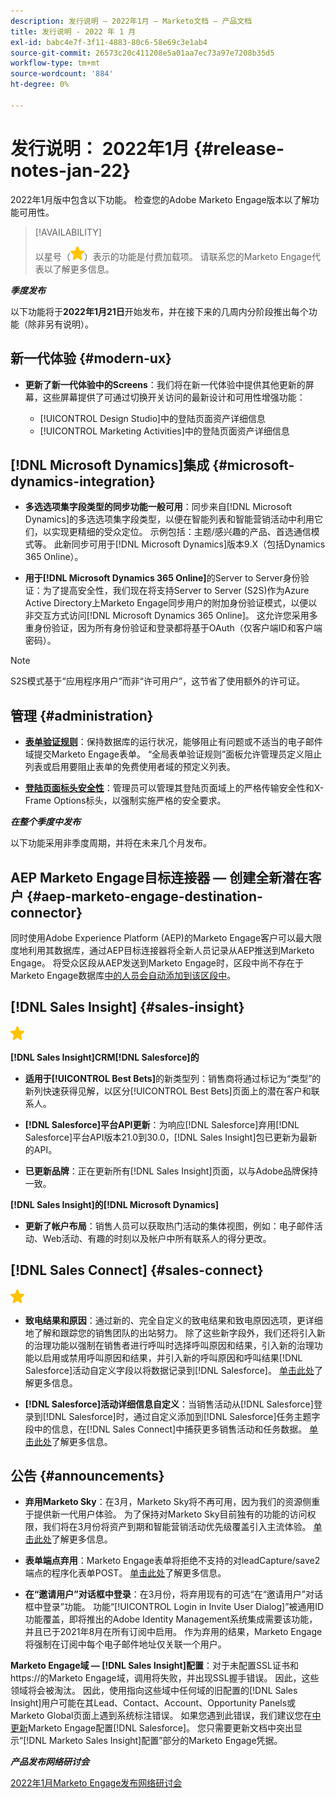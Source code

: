 ```yaml
---
description: 发行说明 — 2022年1月 — Marketo文档 — 产品文档
title: 发行说明 - 2022 年 1 月
exl-id: babc4e7f-3f11-4883-80c6-58e69c3e1ab4
source-git-commit: 26573c20c411208e5a01aa7ec73a97e7208b35d5
workflow-type: tm+mt
source-wordcount: '884'
ht-degree: 0%

---
```


# 发行说明： 2022年1月 {#release-notes-jan-22}

2022年1月版中包含以下功能。 检查您的Adobe Marketo Engage版本以了解功能可用性。

>[!AVAILABILITY]
>
>以星号（![星号](assets/yellow-star.png)）表示的功能是付费加载项。 请联系您的Marketo Engage代表以了解更多信息。

**_季度发布_**

以下功能将于&#x200B;**2022年1月21日**&#x200B;开始发布，并在接下来的几周内分阶段推出每个功能（除非另有说明）。

## 新一代体验 {#modern-ux}

* **更新了新一代体验中的Screens**：我们将在新一代体验中提供其他更新的屏幕，这些屏幕提供了可通过切换开关访问的最新设计和可用性增强功能：

   * [!UICONTROL Design Studio]中的登陆页面资产详细信息
   * [!UICONTROL Marketing Activities]中的登陆页面资产详细信息

## [!DNL Microsoft Dynamics]集成 {#microsoft-dynamics-integration}

* **多选选项集字段类型的同步功能一般可用**：同步来自[!DNL Microsoft Dynamics]的多选选项集字段类型，以便在智能列表和智能营销活动中利用它们，以实现更精细的受众定位。 示例包括：主题/感兴趣的产品、首选通信模式等。 此新同步可用于[!DNL Microsoft Dynamics]版本9.X（包括Dynamics 365 Online）。

* **用于[!DNL Microsoft Dynamics 365 Online]**&#x200B;的Server to Server身份验证：为了提高安全性，我们现在将支持Server to Server (S2S)作为Azure Active Directory上Marketo Engage同步用户的附加身份验证模式，以便以非交互方式访问[!DNL Microsoft Dynamics 365 Online]。 这允许您采用多重身份验证，因为所有身份验证和登录都将基于OAuth（仅客户端ID和客户端密码）。

>[!NOTE]
>
>S2S模式基于“应用程序用户”而非“许可用户”，这节省了使用额外的许可证。

## 管理 {#administration}

* **[表单验证规则](/help/marketo/product-docs/administration/settings/global-form-validation-rules.md)**：保持数据库的运行状况，能够阻止有问题或不适当的电子邮件域提交Marketo Engage表单。 “全局表单验证规则”面板允许管理员定义阻止列表或启用要阻止表单的免费使用者域的预定义列表。

* **[登陆页面标头安全性](/help/marketo/product-docs/administration/settings/landing-page-headers.md)**：管理员可以管理其登陆页面域上的严格传输安全性和X-Frame Options标头，以强制实施严格的安全要求。

**_在整个季度中发布_**

以下功能采用非季度周期，并将在未来几个月发布。

## AEP Marketo Engage目标连接器 — 创建全新潜在客户 {#aep-marketo-engage-destination-connector}

同时使用Adobe Experience Platform (AEP)的Marketo Engage客户可以最大限度地利用其数据库，通过AEP目标连接器将全新人员记录从AEP推送到Marketo Engage。 将受众区段从AEP发送到Marketo Engage时，区段中尚不存在于Marketo Engage数据库[中的人员会自动添加到该区段中](/help/marketo/product-docs/core-marketo-concepts/smart-lists-and-static-lists/static-lists/push-an-adobe-experience-platform-segment-to-a-marketo-static-list.md)。

## [!DNL Sales Insight] {#sales-insight}

![（星形）](assets/yellow-star.png)

**[!DNL Sales Insight]CRM[!DNL Salesforce]的**

* **适用于[!UICONTROL Best Bets]**&#x200B;的新类型列：销售商将通过标记为“类型”的新列快速获得见解，以区分[!UICONTROL Best Bets]页面上的潜在客户和联系人。

* **[!DNL Salesforce]平台API更新**：为响应[!DNL Salesforce]弃用[!DNL Salesforce]平台API版本21.0到30.0，[!DNL Sales Insight]包已更新为最新的API。

* **已更新品牌**：正在更新所有[!DNL Sales Insight]页面，以与Adobe品牌保持一致。

**[!DNL Sales Insight]的[!DNL Microsoft Dynamics]**

* **更新了帐户布局**：销售人员可以获取热门活动的集体视图，例如：电子邮件活动、Web活动、有趣的时刻以及帐户中所有联系人的得分更改。

## [!DNL Sales Connect] {#sales-connect}

![（星形）](assets/yellow-star.png)

* **致电结果和原因**：通过新的、完全自定义的致电结果和致电原因选项，更详细地了解和跟踪您的销售团队的出站努力。 除了这些新字段外，我们还将引入新的治理功能以强制在销售者进行呼叫时选择呼叫原因和结果，引入新的治理功能以启用或禁用呼叫原因和结果，并引入新的呼叫原因和呼叫结果[!DNL Salesforce]活动自定义字段以将数据记录到[!DNL Salesforce]。 [单击此处](https://nation.marketo.com/t5/product-blogs/sales-connect-enhancements-to-call-outcomes-q1-22-release/ba-p/319812)了解更多信息。

* **[!DNL Salesforce]活动详细信息自定义**：当销售活动从[!DNL Salesforce]登录到[!DNL Salesforce]时，通过自定义添加到[!DNL Salesforce]任务主题字段中的信息，在[!DNL Sales Connect]中捕获更多销售活动和任务数据。 [单击此处](https://nation.marketo.com/t5/product-blogs/sales-connect-enahncements-to-activity-logging-to-salesforce-q1/ba-p/319819)了解更多信息。

## 公告 {#announcements}

* **弃用Marketo Sky**：在3月，Marketo Sky将不再可用，因为我们的资源侧重于提供新一代用户体验。 为了保持对Marketo Sky目前独有的功能的访问权限，我们将在3月份将资产到期和智能营销活动优先级覆盖引入主流体验。 [单击此处](https://nation.marketo.com/t5/the-modern-ux/marketo-sky-deprecation-notice/ba-p/320115#M33)了解更多信息。

* **表单端点弃用**：Marketo Engage表单将拒绝不支持的对leadCapture/save2端点的程序化表单POST。 [单击此处](https://nation.marketo.com/t5/product-documents/updated-october-2021-upcoming-changes-to-the-marketo-engage-form/ta-p/306631)了解更多信息。

* **在“邀请用户”对话框中登录**：在3月份，将弃用现有的可选“在“邀请用户”对话框中登录”功能。 功能“[!UICONTROL Login in Invite User Dialog]”被通用ID功能覆盖，即将推出的Adobe Identity Management系统集成需要该功能，并且已于2021年8月在所有订阅中启用。 作为弃用的结果，Marketo Engage将强制在订阅中每个电子邮件地址仅关联一个用户。

**Marketo Engage域 — [!DNL Sales Insight]配置**：对于未配置SSL证书和https://的Marketo Engage域，调用将失败，并出现SSL握手错误。 因此，这些领域将会被淘汰。 因此，使用指向这些域中任何域的旧配置的[!DNL Sales Insight]用户可能在其Lead、Contact、Account、Opportunity Panels或Marketo Global页面上遇到系统标注错误。 如果您遇到此错误，我们建议您在[中更新](/help/marketo/product-docs/marketo-sales-insight/msi-for-salesforce/configuration/configure-marketo-sales-insight-in-salesforce-enterprise-unlimited.md)Marketo Engage配置[!DNL Salesforce]。 您只需要更新文档中突出显示“[!DNL Marketo Sales Insight]配置”部分的Marketo Engage凭据。

**_产品发布网络研讨会_**

[2022年1月Marketo Engage发布网络研讨会](https://engage.marketo.com/2022_January_Release_Webinar_DemandPage.html)
